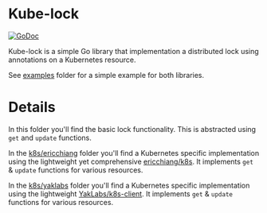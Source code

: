 # Kube-lock

[![GoDoc](https://godoc.org/github.com/pulcy/kube-lock?status.svg)](http://godoc.org/github.com/pulcy/kube-lock)

Kube-lock is a simple Go library that implementation a distributed lock using annotations on a Kubernetes resource.

See [examples](./examples) folder for a simple example for both libraries.

# Details

In this folder you'll find the basic lock functionality.
This is abstracted using `get` and `update` functions.

In the [k8s/ericchiang](./k8s/ericchiang) folder you'll find a Kubernetes specific implementation using the lightweight yet comprehensive [ericchiang/k8s](https://github.com/ericchiang/k8s).
It implements `get` & `update` functions for various resources.

In the [k8s/yaklabs](./k8s/yaklabs) folder you'll find a Kubernetes specific implementation using the lightweight [YakLabs/k8s-client](https://github.com/YakLabs/k8s-client).
It implements `get` & `update` functions for various resources.